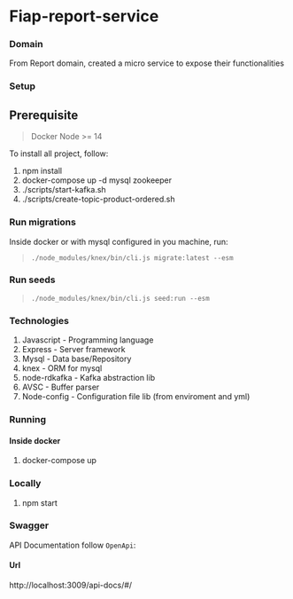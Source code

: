 # Fiap-report-service

### Domain
From Report domain, created a micro service to expose their functionalities

### Setup

## Prerequisite

> Docker
> Node >= 14

To install all project, follow:

1. npm install
2. docker-compose up -d mysql zookeeper
3. ./scripts/start-kafka.sh
4. ./scripts/create-topic-product-ordered.sh

### Run migrations

Inside docker or with mysql configured in you machine, run:

> `./node_modules/knex/bin/cli.js migrate:latest --esm`

### Run seeds

> `./node_modules/knex/bin/cli.js seed:run --esm`

### Technologies

1. Javascript - Programming language
2. Express - Server framework
4. Mysql - Data base/Repository
3. knex - ORM for mysql
4. node-rdkafka - Kafka abstraction lib
5. AVSC - Buffer parser
6. Node-config - Configuration file lib (from enviroment and yml)

### Running 

#### Inside docker

1. docker-compose up

### Locally

1. npm start

### Swagger

API Documentation follow `OpenApi`:
#### Url

http://localhost:3009/api-docs/#/
